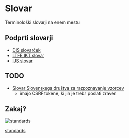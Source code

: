 # Slovar

Terminološki slovarji na enem mestu

## Podprti slovarji

- [DIS slovarček](https://dis-slovarcek.ijs.si/)
- [LTFE IKT slovar](http://slovar.ltfe.org/)
- [IJS slovar](https://www.ijs.si/cgi-bin/rac-slovar)

## TODO

- [Slovar Slovenskega društva za razpoznavanje vzorcev](https://slovar.vicos.si/)
  - imajo CSRF tokene, ki jih je treba poslati zraven

## Zakaj?

![standards](https://imgs.xkcd.com/comics/standards.png)

[standards](https://xkcd.com/927)
